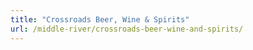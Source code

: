 ```yaml
---
title: "Crossroads Beer, Wine & Spirits"
url: /middle-river/crossroads-beer-wine-and-spirits/
---
```

